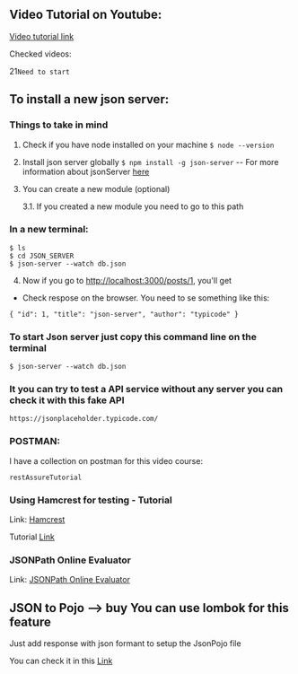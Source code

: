 ## Video Tutorial on Youtube:

[Video tutorial link](https://www.youtube.com/watch?v=z3Zty_aX7ZI&list=PL8VbCbavWfeE5aEeEpoXp2xiHi5K_7BMT)

Checked videos: 

21`Need to start`

## To install a new json server:

### Things to take in mind
1. Check if you have node installed on your machine ``$ node --version``

2. Install json server globally ``$ npm install -g json-server``
-- For more information about jsonServer [here](https://www.npmjs.com/package/json-server)

3. You can create a new module (optional)
   
   3.1. If you created a new module you need to go to this path

### In a new terminal: 
```shell
$ ls 
$ cd JSON_SERVER
$ json-server --watch db.json
```
4. Now if you go to [http://localhost:3000/posts/1](http://localhost:3000/posts/1), you'll get
+ Check respose on the browser. You need to se something like this:

```json5
{ "id": 1, "title": "json-server", "author": "typicode" }
```

### To start Json server just copy this command line on the terminal 
```shell
$ json-server --watch db.json
```

### It you can try to test a API service without any server you can check it with this fake API 

```text
https://jsonplaceholder.typicode.com/
```

### POSTMAN:

I have a collection on postman for this video course: 
```text
restAssureTutorial
``` 
### Using Hamcrest for testing - Tutorial

Link: [Hamcrest](https://www.vogella.com/tutorials/Hamcrest/article.html)

Tutorial [Link](http://hamcrest.org/JavaHamcrest/tutorial)

### JSONPath Online Evaluator

Link: [JSONPath Online Evaluator](http://jsonpath.com/)

## JSON to Pojo --> buy You can use lombok for this feature
Just add response with json formant to setup the JsonPojo file

You can check it in this [Link](https://www.jsonschema2pojo.org/)